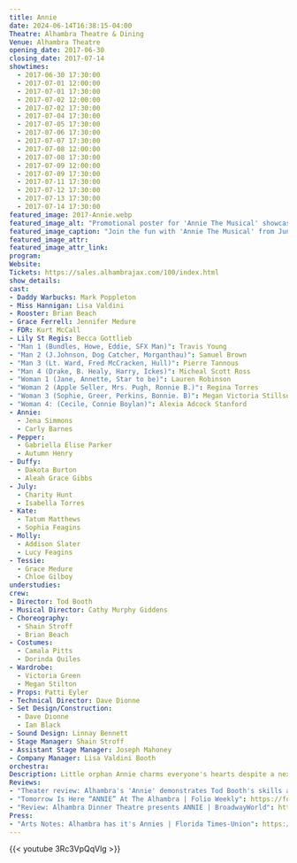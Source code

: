 ```yaml
---
title: Annie
date: 2024-06-14T16:38:15-04:00
Theatre: Alhambra Theatre & Dining
Venue: Alhambra Theatre
opening_date: 2017-06-30
closing_date: 2017-07-14
showtimes:
  - 2017-06-30 17:30:00
  - 2017-07-01 12:00:00
  - 2017-07-01 17:30:00
  - 2017-07-02 12:00:00
  - 2017-07-02 17:30:00
  - 2017-07-04 17:30:00
  - 2017-07-05 17:30:00
  - 2017-07-06 17:30:00
  - 2017-07-07 17:30:00
  - 2017-07-08 12:00:00
  - 2017-07-08 17:30:00
  - 2017-07-09 12:00:00
  - 2017-07-09 17:30:00
  - 2017-07-11 17:30:00
  - 2017-07-12 17:30:00
  - 2017-07-13 17:30:00
  - 2017-07-14 17:30:00
featured_image: 2017-Annie.webp
featured_image_alt: "Promotional poster for 'Annie The Musical' showcasing a playful and eye-catching design. It features the iconic logo in white and red, set against a reflective black background with a cartoon illustration of Annie. The tagline 'Bet your bottom dollar you'll love it!' adds a charming touch, inviting audiences for musical fun from June 28 to August 13."
featured_image_caption: "Join the fun with 'Annie The Musical' from June 28 to August 13! It's a delightful show for all ages, promising great entertainment and the timeless charm of everyone's favorite redhead."
featured_image_attr: 
featured_image_attr_link: 
program: 
Website: 
Tickets: https://sales.alhambrajax.com/100/index.html
show_details: 
cast:
- Daddy Warbucks: Mark Poppleton
- Miss Hannigan: Lisa Valdini
- Rooster: Brian Beach
- Grace Ferrell: Jennifer Medure
- FDR: Kurt McCall
- Lily St Regis: Becca Gottlieb
- "Man 1 (Bundles, Howe, Eddie, SFX Man)": Travis Young
- "Man 2 (J.Johnson, Dog Catcher, Morganthau)": Samuel Brown
- "Man 3 (Lt. Ward, Fred McCracken, Hull)": Pierre Tannous
- "Man 4 (Drake, B. Healy, Harry, Ickes)": Micheal Scott Ross
- "Woman 1 (Jane, Annette, Star to be)": Lauren Robinson
- "Woman 2 (Apple Seller, Mrs. Pugh, Ronnie B.)": Regina Torres
- "Woman 3 (Sophie, Greer, Perkins, Bonnie. B)": Megan Victoria Stillson
- "Woman 4: (Cecile, Connie Boylan)": Alexia Adcock Stanford
- Annie: 
  - Jena Simmons
  - Carly Barnes
- Pepper:
  - Gabriella Elise Parker
  - Autumn Henry
- Duffy:
  - Dakota Burton
  - Aleah Grace Gibbs
- July:
  - Charity Hunt
  - Isabella Torres
- Kate:
  - Tatum Matthews
  - Sophia Feagins
- Molly: 
  - Addison Slater
  - Lucy Feagins
- Tessie:
  - Grace Medure
  - Chloe Gilboy
understudies:
crew:
- Director: Tod Booth
- Musical Director: Cathy Murphy Giddens
- Choreography:
  - Shain Stroff
  - Brian Beach
- Costumes:
  - Camala Pitts
  - Dorinda Quiles
- Wardrobe: 
  - Victoria Green
  - Megan Stilton
- Props: Patti Eyler
- Technical Director: Dave Dionne
- Set Design/Construction: 
  - Dave Dionne
  - Ian Black 
- Sound Design: Linnay Bennett
- Stage Manager: Shain Stroff
- Assistant Stage Manager: Joseph Mahoney
- Company Manager: Lisa Valdini Booth
orchestra:
Description: Little orphan Annie charms everyone's hearts despite a next-to-nothing start in 1930s New York City. She is determined to find her parents and get away from evil Miss Hannigan.
Reviews: 
- "Theater review: Alhambra's 'Annie' demonstrates Tod Booth's skills as a director | Florida Times-Union": https://www.jacksonville.com/story/entertainment/local/2017/07/05/theater-review-alhambra-s-annie-demonstrates-tod-booth-s-skills/15762132007/
- "Tomorrow Is Here “ANNIE” At The Alhambra | Folio Weekly": https://folioweekly.com/2017/07/03/tomorrow-is-here-annie-at-the-alhambra/
- "Review: Alhambra Dinner Theatre presents ANNIE | BroadwayWorld": https://www.broadwayworld.com/jacksonville/article/BWW-Review-Alhambra-Dinner-Theatre-presents-ANNIE-20170705
Press: 
- "Arts Notes: Alhambra has it's Annies | Florida Times-Union": https://www.jacksonville.com/story/entertainment/local/2017/06/25/arts-notes-alhambra-has-it-s-annies/15761008007/
---
```


{{< youtube 3Rc3VpQqVlg >}}